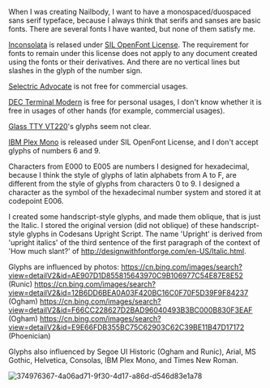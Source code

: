 When I was creating Nailbody, I want to have a monospaced/duospaced sans serif typeface, because I always think that serifs and sanses are basic fonts. There are several fonts I have wanted, but none of them satisfy me.

[Inconsolata](https://github.com/googlefonts/Inconsolata) is relased under [SIL OpenFont License](https://openfontlicense.org/open-font-license-official-text/). The requirement for fonts to remain under this license does not apply to any document created using the fonts or their derivatives. And there are no vertical lines but slashes in the glyph of the number sign.

[Selectric Advocate](https://www.creativefabrica.com/product/selectric-advocate/) is not free for commercial usages.

[DEC Terminal Modern](https://www.dafont.com/dec-terminal-modern.font) is free for personal usages, I don't know whether it is free in usages of other hands (for example, commercial usages).

[Glass TTY VT220](https://github.com/svofski/glasstty)'s glyphs seem not clear.

[IBM Plex Mono](https://github.com/IBM/plex/tree/master/packages/plex-mono) is released under SIL OpenFont License, and I don't accept glyphs of numbers 6 and 9.

Characters from E000 to E005 are numbers I designed for hexadecimal, because I think the style of glyphs of latin alphabets from A to F, are different from the style of glyphs from characters 0 to 9. I designed a character as the symbol of the hexadecimal number system and stored it at codepoint E006.

I created some handscript-style glyphs, and made them oblique, that is just the Italic. I stored the original version (did not oblique) of these handscript-style glyphs in Codesans Upright Script. The name 'Upright' is derived from 'upright italics' of the third sentence of the first paragraph of the context of 'How much slant?' of http://designwithfontforge.com/en-US/Italic.html.

Glyphs are influenced by photos:
https://cn.bing.com/images/search?view=detailV2&id=AE907D1D855815643970C9B106977C54E87E8E52 (Runic)
https://cn.bing.com/images/search?view=detailV2&id=12B6DD6BEA0A03F420BC16C0F70F5D39F9F84237 (Ogham)
https://cn.bing.com/images/search?view=detailV2&id=F66CC228627D2BAD96040493B3BC000B830F3EAF (Ogham)
https://cn.bing.com/images/search?view=detailV2&id=E9E66FDB355BC75C62903C62C39BE11B47D17172 (Phoenician)

Glyphs also influenced by Segoe UI Historic (Ogham and Runic), Arial, MS Gothic, Helvetica, Consolas, IBM Plex Mono, and Times New Roman.

![374976367-4a06ad71-9f30-4d17-a86d-d546d83e1a78](https://github.com/user-attachments/assets/6ee28d47-bf66-4db6-ac06-e03167d467af)
